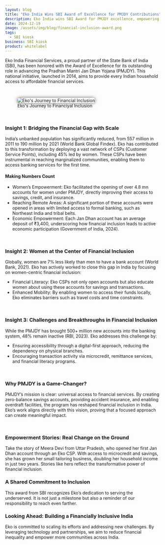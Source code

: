 ```yaml
---
layout: blog
title: "Eko India Wins SBI Award of Excellence for PMJDY Contributions"
description: Eko India wins SBI Award for PMJDY excellence, empowering women, reaching underserved areas, and driving financial inclusion with innovative solutions.
date: 2024-12-19
image: /assets/img/blog/financial-inclusion-award.png
tags:
  - SBI kiosk
business: SBI kiosk
product: whitelabel
---
```



Eko India Financial Services, a proud partner of the State Bank of India (SBI), has been honored with the Award of Excellence for its outstanding role in advancing the Pradhan Mantri Jan Dhan Yojana (PMJDY). This national initiative, launched in 2014, aims to provide every Indian household access to affordable financial services.

<br>
<figure>
  <img src="/assets/img/blog/financial-inclusion.png" alt="Eko's Journey to Financial Inclusion" style="max-width:600px;box-shadow:0px 0px 12px 0px rgba(0,0,0,0.6);border-radius:6px;">
  <figcaption>Eko's Journey to Financiyal Inclusion</figcaption>
</figure>

<br>
<h3>Insight 1: Bridging the Financial Gap with Scale</h3>

India’s unbanked population has significantly reduced, from 557 million in 2011 to 190 million by 2021 (World Bank Global Findex). Eko has contributed to this transformation by deploying a vast network of CSPs (Customer Service Points), including 45% led by women. These CSPs have been instrumental in reaching marginalized communities, enabling them to access banking services for the first time.

<h4>Making Numbers Count</h4>

* Women’s Empowerment: Eko facilitated the opening of over 4.8 mn accounts for women under PMJDY, directly improving their access to savings, credit, and insurance.
* Reaching Remote Areas: A significant portion of these accounts were opened in areas with limited access to formal banking, such as Northeast India and tribal belts.
* Economic Empowerment: Each Jan Dhan account has an average deposit of ₹3,400, underscoring how financial inclusion leads to active economic participation (Government of India, 2024).

<br>

<h3>Insight 2: Women at the Center of Financial Inclusion</h3>

Globally, women are 7% less likely than men to have a bank account (World Bank, 2021). Eko has actively worked to close this gap in India by focusing on women-centric financial inclusion:

*	Financial Literacy: Eko CSPs not only open accounts but also educate women about using these accounts for savings and transactions.
*	Enhanced Mobility: By enabling women to access their funds locally, Eko eliminates barriers such as travel costs and time constraints.
<br>

<h3>Insight 3: Challenges and Breakthroughs in Financial Inclusion</h3>

While the PMJDY has brought 500+ million new accounts into the banking system, 48% remain inactive (RBI, 2023). Eko addresses this challenge by:<br>
*	Ensuring accessibility through a digital-first approach, reducing the dependency on physical branches.
*	Encouraging transaction activity via microcredit, remittance services, and financial literacy programs.

<br>
<h3>Why PMJDY is a Game-Changer?</h3>

<p>PMJDY’s mission is clear: universal access to financial services. By creating zero-balance savings accounts, providing accident insurance, and enabling overdraft facilities, the program has reshaped financial inclusion in India. Eko’s work aligns directly with this vision, proving that a focused approach can create meaningful impact.</p>
<br>

<h3>Empowerment Stories: Real Change on the Ground</h3>
Take the story of Meera Devi from Uttar Pradesh, who opened her first Jan Dhan account through an Eko CSP. With access to microcredit and savings, she has grown her small tailoring business, doubling her household income in just two years. Stories like hers reflect the transformative power of financial inclusion.
<br>

<h3>A Shared Commitment to Inclusion</h3>
This award from SBI recognizes Eko’s dedication to serving the underserved. It is not just a milestone but also a reminder of our responsibility to reach even farther.
<br>

<h3>Looking Ahead: Building a Financially Inclusive India</h3>
Eko is committed to scaling its efforts and addressing new challenges. By leveraging technology and partnerships, we aim to reduce financial inequality and empower more communities across India.